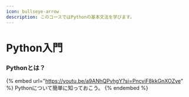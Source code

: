 ```yaml
---
icon: bullseye-arrow
description: このコースではPythonの基本文法を学びます。
---
```


# Python入門

### Pythonとは？

{% embed url="https://youtu.be/a9ANhQPvhgY?si=PncviF8kkGnXOZye" %}
Pythonについて簡単に知っておこう。
{% endembed %}

